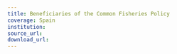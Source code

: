 ```yaml
---
title: Beneficiaries of the Common Fisheries Policy
coverage: Spain
institution: 
source_url: 
download_url: 
---
```

